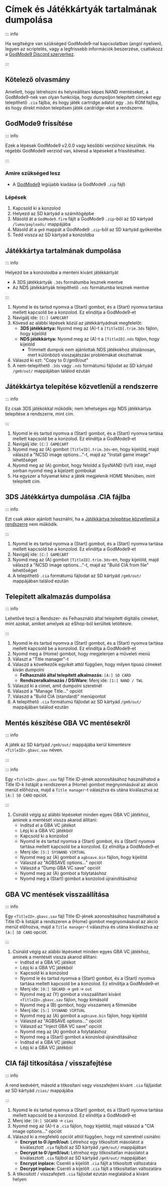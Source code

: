 # Címek és Játékkártyák tartalmának dumpolása

::: info

Ha segítségre van szükséged GodMode9-nal kapcsolatban (angol nyelven), legyen az scriptelés, vagy a legfrissebb információk beszerzése, csatlakozz a [GodMode9 Discord szerverhez](https://discord.gg/BRcbvtFxX4).

:::

## Kötelező olvasmány

Amellett, hogy létrehozni és helyreállítani képes NAND mentéseket, a GodMode9-nek van olyan funkciója, hogy dumpoljon telepített címeket egy telepíthető `.cia` fájlba, és hogy játék cartridge adatot egy `.3ds` ROM fájlba, és hogy direkt módon telepítsen játék cardridge-eket a rendszerre.

## GodMode9 frissítése

::: info

Ezek a lépések GodMode9 v2.0.0 vagy későbbi verzióhoz készültek. Ha régebbi GodMode9 verziód van, kövesd a lépéseket a frissítéséhez.

:::

### Amire szükséged lesz

- A [GodMode9](https://github.com/d0k3/GodMode9/releases/latest) legújabb kiadása (a GodMode9 `.zip` fájl)

### Lépések

1. Kapcsold ki a konzolod
2. Helyezd az SD kártyád a számítógépbe
3. Másold át a `GodMode9.firm` fájlt a GodMode9 `.zip`-ből az SD kártyád `/luma/payloads/` mappájába
4. Másold át a `gm9` mappát a GodMode9 `.zip`-ből az SD kártyád gyökerébe
5. Tedd vissza az SD kártyád a konzoldba

## Játékkártya tartalmának dumpolása

::: info

Helyezd be a konzolodba a menteni kívánt játékkártyát

- A 3DS játékkártyák `.3ds` formátumba lesznek mentve
- Az NDS játékkártyák telepíthető `.nds` formátumba lesznek mentve

:::

1. Nyomd le és tartsd nyomva a (Start) gombot, és a (Start) nyomva tartása mellett kapcsold be a konzolod. Ez elindítja a GodMode9-et
2. Navigálj ide: `[C:] GAMECART`
3. Kövesd az alábbi lépések közül az játékkártyádnak megfelelőt:
    - **3DS játékkártya:** Nyomd meg az (A)-t a `[TitleID].trim.3ds` fájlon, hogy kijelöld
    - **NDS játékkártya:** Nyomd meg az (A)-t a `[TitleID].nds` fájlon, hogy kijelöld
        - Trimmelt dumpok nem ajánlottak NDS játékokhoz általánosan, mert különböző visszajátszási problémákat okozhatnak
4. Válaszd ki ezt: "Copy to 0:/gm9/out"
5. A nem-telepíthető `.3ds` vagy `.nds` formátumú fájlodat az SD kártyád `/gm9/out/` mappájában találod ezután

## Játékkártya telepítése közvetlenül a rendszerre

::: info

Ez csak 3DS játékokkal működik; nem lehetséges egy NDS játékkártya telepítése a rendszerre, mint cím.

:::

1. Nyomd le és tartsd nyomva a (Start) gombot, és a (Start) nyomva tartása mellett kapcsold be a konzolod. Ez elindítja a GodMode9-et
2. Navigálj ide: `[C:] GAMECART`
3. Nyomd meg az (A) gombot `[TitleID].trim.3ds`-en, hogy kijelöld, majd válaszd a "NCSD image options..."-t, majd az "Install game image" lehetőséget
4. Nyomd meg az (A) gombot, hogy feloldd a SysNAND (lvl1) írást, majd sorban nyomd meg a kijelzett gombokat
5. Ha egyszer a folyamat kész a játék megjelenik HOME Menüben, mint telepített cím.

## 3DS Játékkártya dumpolása .CIA fájlba

::: info

Ezt csak akkor ajánlott használni, ha a [Játékkártya telepítése közvetlenül a rendszerre](#installing-a-game-cartridge-directly-to-the-system) nem működik.

:::

1. Nyomd le és tartsd nyomva a (Start) gombot, és a (Start) nyomva tartása mellett kapcsold be a konzolod. Ez elindítja a GodMode9-et
2. Navigálj ide: `[C:] GAMECART`
3. Nyomd meg az (A) gombot `[TitleID].trim.3ds`-en, hogy kijelöld, majd válaszd a "NCSD image options..."-t, majd az "Build CIA from file" lehetőséget
4. A telepíthető `.cia` formátumú fájlodat az SD kártyád `/gm9/out/` mappájában találod ezután

## Telepített alkalmazás dumpolása

::: info

Lehetővé teszi a Rendszer- és Felhasználó által telepített digitális címeket, mint azokat, amiket amelyek az eShop-ból kerültek letöltésre.

:::

1. Nyomd le és tartsd nyomva a (Start) gombot, és a (Start) nyomva tartása mellett kapcsold be a konzolod. Ez elindítja a GodMode9-et
2. Nyomd meg a (Home) gombot, hogy megjelenjen a műveleti menü
3. Választ a "Title manager"-t
4. Válaszd a következők egyikét attól függően, hogy milyen típusú címeket kíván dumpolni
    - **Felhasználó által telepített alkalmazás**: `[A:] SD CARD`
    - **Rendszeralkalmazás / DSiWare**: Menj ide: `[1:] NAND / TWL`
5. Válaszd ki a címet, amit dumpolni szeretnél
6. Válaszd a "Manage Title..." opciót
7. Válaszd a "Build CIA (standard)" menüpontot
8. A telepíthető `.cia` formátumú fájlodat az SD kártyád `/gm9/out/` mappájában találod ezután

## Mentés készítése GBA VC mentésekről

::: info

A játék az SD kártyád `/gm9/out/` mappájába kerül kimentésre `<TitleID>.gbavc.sav` néven.

:::

::: info

Egy `<TitleID>.gbavc.sav` fájl Title ID-jének azonosításához használhatod a Title ID-k listáját a rendszeren a (Home) gombot megnyomásával az akció menüt előhozva, majd a `Title manager`-t választva és utána kiválasztva az `[A:] SD CARD` opciót.

:::

1. Csináld végig az alábbi lépéseket minden egyes GBA VC játékhoz, aminek a mentését vissza akarod állítani:
    - Indítsd el a GBA VC játékot
    - Lépj ki a GBA VC játékból
    - Kapcsold ki a konzolod
    - Nyomd le és tartsd nyomva a (Start) gombot, és a (Start) nyomva tartása mellett kapcsold be a konzolod. Ez elindítja a GodMode9-et
    - Menj ide: `[S:] SYSNAND VIRTUAL`
    - Nyomd meg az (A) gombot a `agbsave.bin` fájlon, hogy kijelöld
    - Válaszd az "AGBSAVE options..." opciót
    - Válaszd a "Dump GBA VC save" opciót
    - Nyomd meg az (A) gombot a folytatáshoz
    - Nyomd meg a (Start) gombot a konzolod újraindításához

## GBA VC mentések visszaállítása

::: info

Egy `<TitleID>.gbavc.sav` fájl Title ID-jének azonosításához használhatod a Title ID-k listáját a rendszeren a (Home) gombot megnyomásával az akció menüt előhozva, majd a `Title manager`-t választva és utána kiválasztva az `[A:] SD CARD` opciót.

:::

1. Csináld végig az alábbi lépéseket minden egyes GBA VC játékhoz, aminek a mentését vissza akarod állítani:
    - Indítsd el a GBA VC játékot
    - Lépj ki a GBA VC játékból
    - Kapcsold ki a konzolod
    - Nyomd le és tartsd nyomva a (Start) gombot, és a (Start) nyomva tartása mellett kapcsold be a konzolod. Ez elindítja a GodMode9-et
    - Menj ide: `[0:] SDCARD` -> `gm9` -> `out`
    - Nyomd meg az (Y) gombot a visszaállítani kívánt `<TitleID>.gbavc.sav` fájlon, hogy kimásold
    - Nyomd meg a (B) gombot, hogy visszamenj a főmenübe
    - Menj ide: `[S:] SYSNAND VIRTUAL`
    - Nyomd meg az (A) gombot a `agbsave.bin` fájlon, hogy kijelöld
    - Válaszd az "AGBSAVE options..." opciót
    - Válaszd az "Inject GBA VC save" opciót
    - Nyomd meg az (A) gombot a folytatáshoz
    - Nyomd meg a (Start) gombot a konzolod újraindításához
    - Indítsd el a GBA VC játékot
    - Lépj ki a GBA VC játékból

## CIA fájl titkosítása / visszafejtése

::: info

A rend kedvéért, másold a titkosítani vagy visszafejteni kívánt `.cia` fájljaidat az SD kártyád `/cias/` mappájába

:::

1. Nyomd le és tartsd nyomva a (Start) gombot, és a (Start) nyomva tartása mellett kapcsold be a konzolod. Ez elindítja a GodMode9-et
2. Menj ide: `[0:] SDCARD` -> `cias`
3. Nyomd meg az (A)-t a `.cia` fájlon, hogy kijelöld, majd válaszd a "CIA image options..." opciót
4. Válaszd ki a megfelelő opciót attól függően, hogy mit szeretnél csinálni:
    - **Encrypt to 0:/gm9/out:** Létrehoz egy titkosított másolatot a kiválasztott `.cia` fájlból az SD kártyád `/gm9/out/` mappájában
    - **Decrypt to 0:/gm9/out:** Létrehoz egy titkosítatlan másolatot a kiválasztott `.cia` fájlból az SD kártyád `/gm9/out/` mappájában
    - **Encrypt inplace:** Cseréli a kijelölt `.cia` fájlt a titkosított változatára
    - **Decrypt inplace:** Cseréli a kijelölt `.cia` fájlt a titkosítatlan változatára
5. A titkosított / visszafejtett `.cia` fájlodat ezután megtalálod a kívánt helyen
